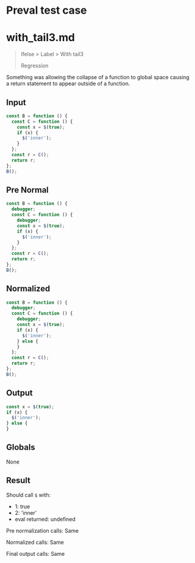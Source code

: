 # Preval test case

# with_tail3.md

> Ifelse > Label > With tail3
>
> Regression

Something was allowing the collapse of a function to global space causing a return statement to appear outside of a function.

## Input

`````js filename=intro
const B = function () {
  const C = function () {
    const x = $(true);
    if (x) {
      $('inner');
    }
  };
  const r = C();
  return r;
};
B();

`````

## Pre Normal

`````js filename=intro
const B = function () {
  debugger;
  const C = function () {
    debugger;
    const x = $(true);
    if (x) {
      $('inner');
    }
  };
  const r = C();
  return r;
};
B();
`````

## Normalized

`````js filename=intro
const B = function () {
  debugger;
  const C = function () {
    debugger;
    const x = $(true);
    if (x) {
      $('inner');
    } else {
    }
  };
  const r = C();
  return r;
};
B();
`````

## Output

`````js filename=intro
const x = $(true);
if (x) {
  $('inner');
} else {
}
`````

## Globals

None

## Result

Should call `$` with:
 - 1: true
 - 2: 'inner'
 - eval returned: undefined

Pre normalization calls: Same

Normalized calls: Same

Final output calls: Same
